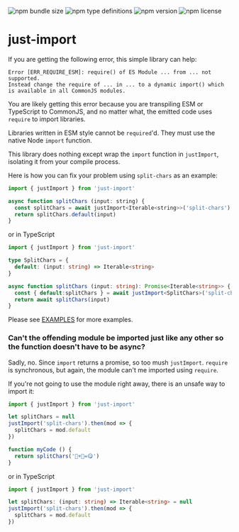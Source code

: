 ![npm bundle size](https://img.shields.io/bundlephobia/min/just-import)
![npm type definitions](https://img.shields.io/npm/types/just-import)
![npm version](https://img.shields.io/npm/v/just-import)
![npm license](https://img.shields.io/npm/l/just-import)

# just-import

If you are getting the following error, this simple library can help:

```
Error [ERR_REQUIRE_ESM]: require() of ES Module ... from ... not supported.
Instead change the require of ... in ... to a dynamic import() which is available in all CommonJS modules.
```

You are likely getting this error because you are transpiling ESM or TypeScript to CommonJS, and no matter what,
the emitted code uses `require` to import libraries.

Libraries written in ESM style cannot be `required`'d. They must use the native Node `import` function.

This library does nothing except wrap the `import` function in `justImport`, isolating it from your compile process.

Here is how you can fix your problem using `split-chars` as an example:

```javascript
import { justImport } from 'just-import'

async function splitChars (input: string) {
  const splitChars = await justImport<Iterable<string>>('split-chars')
  return splitChars.default(input)
}
```

or in TypeScript

```typescript
import { justImport } from 'just-import'

type SplitChars = {
  default: (input: string) => Iterable<string>
}

async function splitChars (input: string): Promise<Iterable<string>> {
  const { default:splitChars } = await justImport<SplitChars>('split-chars')
  return await splitChars(input)
}
```

Please see [EXAMPLES](https://github.com/alancnet/just-import/tree/main/examples) for more examples.

### Can't the offending module be imported just like any other so the function doesn't have to be async?

Sadly, no. Since `import` returns a promise, so too mush `justImport`. `require` is synchronous, but again,
the module can't me imported using `require`.

If you're not going to use the module right away, there is an unsafe way to import it:

```javascript
import { justImport } from 'just-import'

let splitChars = null
justImport('split-chars').then(mod => {
  splitChars = mod.default
})

function myCode () {
  return splitChars('🍍+🍕=😋')
}
```

or in TypeScript

```typescript
import { justImport } from 'just-import'

let splitChars: (input: string) => Iterable<string> = null
justImport('split-chars').then(mod => {
  splitChars = mod.default
})
```